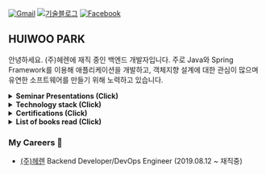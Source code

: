 [![Gmail](https://img.shields.io/badge/Gmail-d14836?style=flat-square&logo=Gmail&logoColor=white&link=mailto:parkhuiwo0@gmail.com)](mailto:parkhuiwo0@gmail.com)
[![기술블로그](http://img.shields.io/badge/-Tech%20blog-black?style=flat-square&logo=github&link=https://parkhuiwo0.github.io/)](https://parkhuiwo0.github.io/)
[![Facebook](https://img.shields.io/badge/facebook-1877f2?style=flat-square&logo=facebook&logoColor=white&link=https://fb.com/parkhuiwo0)](https://fb.com/parkhuiwo0)

## HUIWOO PARK

안녕하세요. (주)헤렌에 재직 중인 백엔드 개발자입니다. 주로 Java와 Spring Framework를 이용해 애플리케이션을 개발하고, 객체지향 설계에 대한 관심이 많으며 유연한 소프트웨어를 만들기 위해 노력하고 있습니다.

<details>
 <summary><strong> Seminar Presentations (Click) </strong></summary>
   - 헤렌 기술 세미나 - 가용성을 고려한 웹 서비스 AWS 인프라 설계 방법 <br/>
   - 헤렌 기술 세미나 - JPA Hibernate ORM N+1 Problem 해결하기 <br/>
   - 헤렌 기술 세미나 - 유연한 소프트웨어 설계를 위한 객체지향 프로그래밍 <br/>
</details>

<details>
 <summary><strong> Technology stack (Click) </strong></summary>
   - Language : Java 8 <br/>
   - Spring Framework (SpringBoot 2.x, Spring Webflux) <br/>
   - Object Relationship Mapping (Spring Data JPA, Hibernate, QueryDSL) <br/>
   - Infrastructure (AWS, Networking) <br/>
   - Elastic (ELK Stack) <br/>
</details>

<details>
 <summary><strong> Certifications (Click) </strong></summary>
   - Cisco Certified Network Associate <br/>
   - Cisco Certified Network Professional (Switched Network) <br/>
   - Cisco Certified Network Professional (Network Trouble Shotting <br/>
   - Linux Professional Institute Certification Level 1 <br/>
   - 정보처리산업기사
</details>

<details>
 <summary><strong> List of books read (Click) </strong></summary>
   - 오브젝트 - 코드로 이해하는 객체지향 설계 (조영호 저) <br/>
   - 객체지향의 사실과 오해 (조영호 저) <br/>
   - Clean Code : 애자일 소프트웨어 장인 정신 (로버트 마틴.C 저) <br/>
   - 테스트 주도 개발 (켄트백 저) <br/>
   - 토비의 스프링 3.1 (이일민 저) <br/>
   - 자바 ORM 표준 JPA 프로그래밍 (김영한 저) <br/>
   - Effective Java 3판 (조슈아 블로크 저) <br/>
</details>


### My Careers 🌱

- [(주)헤렌](https://www.herrencorp.com) Backend Developer/DevOps Engineer (2019.08.12 ~ 재직중)

